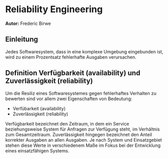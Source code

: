 # Reliability Engineering

**Autor:** Frederic Birwe

## Einleitung

Jedes Softwaresystem, dass in eine komplexe Umgebung eingebunden ist, wird zu einem Prozentsatz fehlerhafte Ausgaben verursachen.

## Definition Verfügbarkeit (availability) und Zuverlässigkeit (reliability)

Um die Resiliz eines Softwaresystemes gegen fehlerhaftes Verhalten zu bewerten sind vor allem zwei Eigenschaften von Bedeutung:

- Verfübarkeit (availability)
- Zuverlässigkeit (reliability)

Verfügbarkeit bezeichnet den Zeitraum, in dem ein Service beziehungsweise System für Anfragen zur Verfügung steht, im Verhältnis zum Gesamtzeitraum. Zuverlässigkeit hingegen bezeichnet den Anteil korrekter Ausgaben an allen Ausgaben.
Je nach System und Einsatzgebiet stehen diese Werte in verschiedenem Maße im Fokus bei der Entwicklung eines einsatzfähigen Systems.
